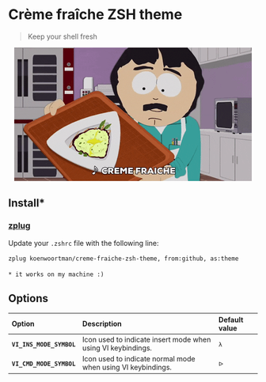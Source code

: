 # Crème fraîche ZSH theme
> Keep your shell fresh

<p align="center">
  <img src="https://github.com/koenwoortman/creme-fraiche-zsh-theme/blob/master/assets/fraaaiche.gif" alt="Credits to South Park">
</p>

## Install*

### [zplug](https://github.com/zplug/zplug)

Update your `.zshrc` file with the following line:

```sh
zplug koenwoortman/creme-fraiche-zsh-theme, from:github, as:theme
```

`* it works on my machine :)`

## Options

| Option                           | Description                                                                                    | Default value  |
| :------------------------------- | :--------------------------------------------------------------------------------------------- | :------------- |
| **`VI_INS_MODE_SYMBOL`**         | Icon used to indicate insert mode when using VI keybindings.                                   | `λ`            |
| **`VI_CMD_MODE_SYMBOL`**         | Icon used to indicate normal mode when using VI keybindings.                                   | `ᐅ`            |
